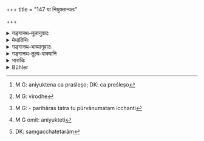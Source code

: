 +++
title = "147 या नियुक्तान्यतः"

+++

<details><summary>गङ्गानथ-मूलानुवादः</summary>

If a woman, without being ‘authorised,’ bears a son either to her broth er-in-law or to some other person, that son they declare to be ‘lust-born,’ ‘incapable of inheritance’ and‘born in vain.’—(147)
</details>

<details><summary>मेधातिथिः</summary>

[^४१९]:
     M G DK (1: 1396): vṛthotpannaṃ

अनियुक्तेति प्रश्लेषो[^४२०] द्रष्टव्यः । पूर्वोक्तेन च विरोधो[^४२१] यतस् तथा सत्य् अनर्थक इति चेद् उक्तः पौनरुक्त्यपरिहारस् तत्र तत्र । पूर्वे तु न तम् इच्छन्ति[^४२२] । ततश् चेयं व्याख्या । नियुक्तायाम् अपि जातः पैतृकं रिक्थं नार्हति । **कामजम्** इति । यत् तु उत्तर उच्यते, यद्य् अपि नियोगात् प्रवर्तते न कामात् तथापि तत्र कामो ऽवश्यभावी, अत उच्यते- **तं कामजम्** इति । **मिथ्योत्पन्नं** यदर्थम् उत्पादितस् तत् कार्यानर्हत्वाद् एवम् उच्यते । एवं च पूर्वोक्तस्य भागार्हत्वस्य प्रतिषेधो ऽयम् अतश् च विकल्पितम् । **अनियुक्तेति**[^४२३] पाठे पुनः पाठान् न संगच्छेतेतराम्[^४२४] इत्य् उपाध्यायः ॥ ९.१४७ ॥


[^४२४]:
     DK: saṃgacchatetarām


[^४२३]:
     M G omit: aniyukteti


[^४२२]:
     M G: - parihāras tatra tu pūrvānumatam icchanti


[^४२१]:
     M G: virodhe


[^४२०]:
     M G: aniyuktena ca praśleṣo; DK: ca preśleṣo
</details>

<details><summary>गङ्गानथ-भाष्यानुवादः</summary>

Before ‘*niyuktā*,’ there should be an ‘*a*’ (coalescing with the ‘*ā*’ in ‘*yā*’); for otherwise (if the word meant ‘authorised’) the present verse would be contrary to what has gone in the preceding verse. It might be argued that with ‘*aniyuktā*,’^(‘)not authorised,’ this would be a needless repetition of what has gone before. But such superfluity can be, and has been, explained.

The older writers however do not accept the reading ‘*aniyuktā*,’ ‘not authorised.’ And according to them the text is to be explained as meaning that ‘the son born of the *authorised* woman also is not entitled to the paternal property.’

‘*Last-born*,’— even when the man acts under ‘authority,’ there is always a certain amount of ‘*lust*’ involved, hence the child is called ‘lust-born.’

‘*Born in vain*;’—this means that he is incapable of accomplishing the purpose for which he was begotten.

This verse turns out (according to the older writers) to be a denial of the title to inheritance declared before (in 147); and hence an option has been accepted in this case,

Our revered teacher however declares that if we read ‘*aniyuktā*,’ ‘not authorised,’ the two texts become reconciled.—(147)
</details>

<details><summary>गङ्गानथ-तुल्य-वाक्यानि</summary>

**(verses 9.145-148)  
**

See Comparative notes for [Verse
9.145].
</details>

<details><summary>भारुचिः</summary>

विधिजातापत्यस्तुतिर् इयम्, अविधिजातापत्यनिन्दया, पितृधनांशप्राप्त्यर्थम् । अन्यस् त्व् आह- यद् उक्तं "देवराद् वा सपिण्डाद् वा" नियुक्तासुतो रिक्थभाग् इति [तस्या]यं प्रतिषेधः । उक्तनिषिद्धत्वाच् च विकल्पेन रिक्थभाक्त्वं विज्ञेयम् । गुणोपेक्षया चान्यतरम् अध्यवसितव्यम् ॥ ९.१४७ ॥
</details>

<details><summary>Bühler</summary>

147	If a woman (duly) appointed bears a son to her brother-in-law or to another (Sapinda), that (son, if he is) begotten through desire, they declare (to be) incapable of inheriting and to be produced in vain.
</details>
